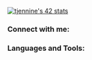 [![tjennine's 42 stats](https://badge42.herokuapp.com/api/stats/tjennine?privacyEmail=true)](https://github.com/mamboojamboo)

### Connect with me:


### Languages and Tools: